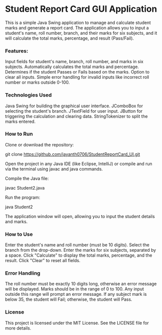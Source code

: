 # Student Report Card GUI Application
This is a simple Java Swing application to manage and calculate student marks and generate a report card. The application allows you to input a student's name, roll number, branch, and their marks for six subjects, and it will calculate the total marks, percentage, and result (Pass/Fail).

### Features:
Input fields for student's name, branch, roll number, and marks in six subjects.
Automatically calculates the total marks and percentage.
Determines if the student Passes or Fails based on the marks.
Option to clear all inputs.
Simple error handling for invalid inputs like incorrect roll number or marks outside 0-100.

### Technologies Used
Java Swing for building the graphical user interface.
JComboBox for selecting the student's branch.
JTextField for user input.
JButton for triggering the calculation and clearing data.
StringTokenizer to split the marks entered.

### How to Run

Clone or download the repository:

git clone https://github.com/jayanth0706/StudentReportCard_UI.git


Open the project in any Java IDE (like Eclipse, IntelliJ) or compile and run via the terminal using javac and java commands.


Compile the Java file:

javac Student2.java

Run the program:

java Student2

The application window will open, allowing you to input the student details and marks.

### How to Use
Enter the student's name and roll number (must be 10 digits).
Select the branch from the drop-down.
Enter the marks for six subjects, separated by a space.
Click "Calculate" to display the total marks, percentage, and the result.
Click "Clear" to reset all fields.


### Error Handling
The roll number must be exactly 10 digits long, otherwise an error message will be displayed.
Marks should be in the range of 0 to 100. Any input outside this range will prompt an error message.
If any subject mark is below 35, the student will Fail; otherwise, the student will Pass.

### License
This project is licensed under the MIT License. See the LICENSE file for more details.
